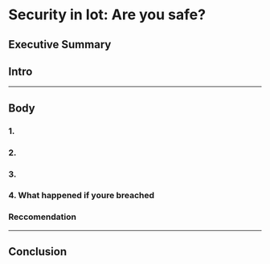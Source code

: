 # Security in Iot: Are you safe?

## Executive Summary


## Intro

---

## Body

### 1.

### 2.

### 3. 

### 4. What happened if youre breached

### Reccomendation

---

## Conclusion
